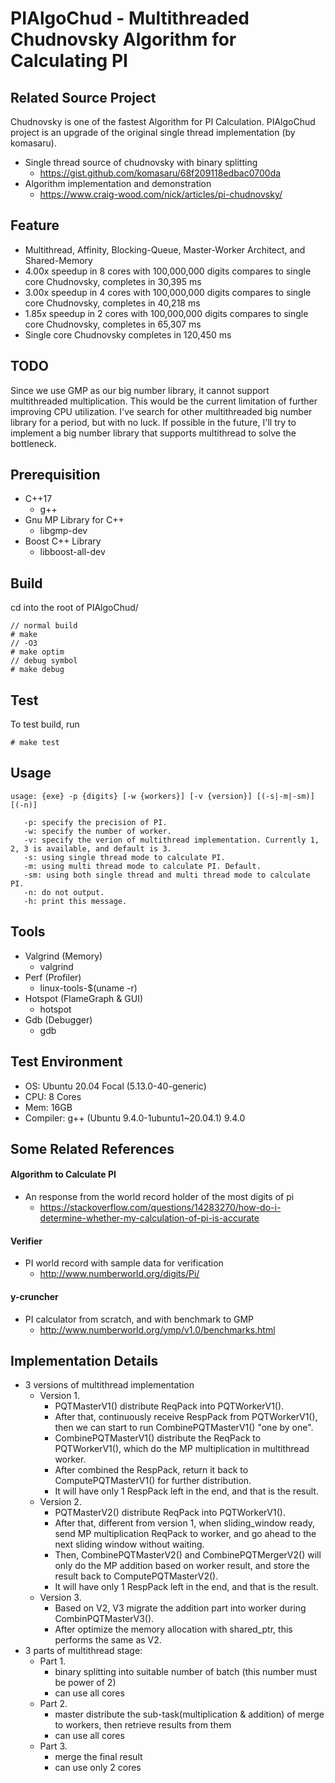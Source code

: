 PIAlgoChud - Multithreaded Chudnovsky Algorithm for Calculating PI
===
## Related Source Project
Chudnovsky is one of the fastest Algorithm for PI Calculation.
PIAlgoChud project is an upgrade of the original single thread implementation (by komasaru).
- Single thread source of chudnovsky with binary splitting
    - https://gist.github.com/komasaru/68f209118edbac0700da
- Algorithm implementation and demonstration
    - https://www.craig-wood.com/nick/articles/pi-chudnovsky/

## Feature
- Multithread, Affinity, Blocking-Queue, Master-Worker Architect, and Shared-Memory
- 4.00x speedup in 8 cores with 100,000,000 digits compares to single core Chudnovsky, completes in 30,395 ms
- 3.00x speedup in 4 cores with 100,000,000 digits compares to single core Chudnovsky, completes in 40,218 ms
- 1.85x speedup in 2 cores with 100,000,000 digits compares to single core Chudnovsky, completes in 65,307 ms
- Single core Chudnovsky completes in 120,450 ms

## TODO
Since we use GMP as our big number library, it cannot support multithreaded multiplication. This would be the current limitation of further improving CPU utilization. I've search for other multithreaded big number library for a period, but with no luck. If possible in the future, I'll try to implement a big number library that supports multithread to solve the bottleneck.

## Prerequisition
- C++17
    - g++
- Gnu MP Library for C++
    - libgmp-dev
- Boost C++ Library
    - libboost-all-dev

## Build
cd into the root of PIAlgoChud/
```
// normal build
# make
// -O3
# make optim
// debug symbol
# make debug
```

## Test
To test build, run
```
# make test
```

## Usage
```
usage: {exe} -p {digits} [-w {workers}] [-v {version}] [(-s|-m|-sm)] [(-n)]

   -p: specify the precision of PI.
   -w: specify the number of worker.
   -v: specify the verion of multithread implementation. Currently 1, 2, 3 is available, and default is 3.
   -s: using single thread mode to calculate PI.
   -m: using multi thread mode to calculate PI. Default.
   -sm: using both single thread and multi thread mode to calculate PI.
   -n: do not output.
   -h: print this message.
```

## Tools
- Valgrind (Memory)
    - valgrind
- Perf (Profiler)
    - linux-tools-$(uname -r)
- Hotspot (FlameGraph & GUI)
    - hotspot
- Gdb (Debugger)
    - gdb

## Test Environment
- OS: Ubuntu 20.04 Focal (5.13.0-40-generic)
- CPU: 8 Cores
- Mem: 16GB
- Compiler: g++ (Ubuntu 9.4.0-1ubuntu1~20.04.1) 9.4.0

## Some Related References
#### Algorithm to Calculate PI
- An response from the world record holder of the most digits of pi
    - https://stackoverflow.com/questions/14283270/how-do-i-determine-whether-my-calculation-of-pi-is-accurate
#### Verifier
- PI world record with sample data for verification
    - http://www.numberworld.org/digits/Pi/
#### y-cruncher
- PI calculator from scratch, and with benchmark to GMP
    - http://www.numberworld.org/ymp/v1.0/benchmarks.html

## Implementation Details
- 3 versions of multithread implementation
    - Version 1.
        - PQTMasterV1() distribute ReqPack into PQTWorkerV1().
        - After that, continuously receive RespPack from PQTWorkerV1(), then we can start to run CombinePQTMasterV1() "one by one".
        - CombinePQTMasterV1() distribute the ReqPack to PQTWorkerV1(), which do the MP multiplication in multithread worker.
        - After combined the RespPack, return it back to ComputePQTMasterV1() for further distribution.
        - It will have only 1 RespPack left in the end, and that is the result.
    - Version 2.
        - PQTMasterV2() distribute ReqPack into PQTWorkerV1().
        - After that, different from version 1, when sliding_window ready, send MP multiplication ReqPack to worker, and go ahead to the next sliding window without waiting.
        - Then, CombinePQTMasterV2() and CombinePQTMergerV2() will only do the MP addition based on worker result, and store the result back to ComputePQTMasterV2().
        - It will have only 1 RespPack left in the end, and that is the result.
    - Version 3.
        - Based on V2, V3 migrate the addition part into worker during CombinPQTMasterV3().
        - After optimize the memory allocation with shared_ptr, this performs the same as V2.
- 3 parts of multithread stage:
    - Part 1.
        - binary splitting into suitable number of batch (this number must be power of 2)
        - can use all cores
    - Part 2.
        - master distribute the sub-task(multiplication & addition) of merge to workers, then retrieve results from them
        - can use all cores
    - Part 3.
        - merge the final result
        - can use only 2 cores

